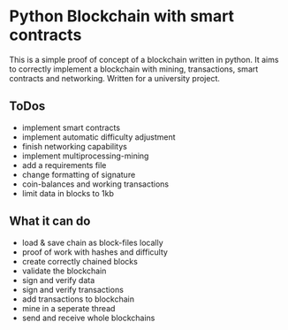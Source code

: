 # Python Blockchain with smart contracts
This is a simple proof of concept of a blockchain written in python.
It aims to correctly implement a blockchain with mining, transactions, smart contracts and networking.
Written for a university project.

## ToDos
- implement smart contracts
- implement automatic difficulty adjustment
- finish networking capabilitys
- implement multiprocessing-mining
- add a requirements file
- change formatting of signature
- coin-balances and working transactions
- limit data in blocks to 1kb

## What it can do
- load & save chain as block-files locally
- proof of work with hashes and difficulty
- create correctly chained blocks
- validate the blockchain
- sign and verify data
- sign and verify transactions
- add transactions to blockchain
- mine in a seperate thread
- send and receive whole blockchains
